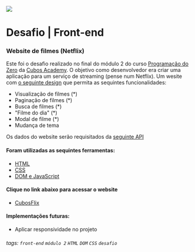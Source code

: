 ![](https://i.imgur.com/xG74tOh.png)

# Desafio | Front-end

### Website de filmes (Netflix)

Este foi o desafio realizado no final do módulo 2 do curso [Programação do Zero](https://cubos.academy/cursos/ifood) da [Cubos Academy](https://cubos.academy). O objetivo como desenvolvedor era criar uma aplicação para um serviço de streaming (pense num Netflix). Um wesite com [o seguinte design](https://www.figma.com/file/AL6hZ3Lq16Uj8mw1o4BzAK/Desafio-front-academy-2?node-id=0%3A1) que permita as sequintes funcionalidades:

- Visualização de filmes (\*)
- Paginação de filmes (\*)
- Busca de filmes (\*)
- "Filme do dia" (\*)
- Modal de filme (\*)
- Mudança de tema

Os dados do website serão requisitados da [seguinte API](https://tmdb-proxy.cubos-academy.workers.dev/3/)

#### Foram utilizadas as sequintes ferramentas:

- [HTML](https://developer.mozilla.org/pt-BR/docs/Web/HTML)
- [CSS](https://developer.mozilla.org/pt-BR/docs/Web/CSS/Media_Queries/Using_media_queries)
- [DOM e JavaScript](https://developer.mozilla.org/pt-BR/docs/Web/API/Document_Object_Model/Introduction)

#### Clique no link abaixo para acessar o website

- [CubosFlix](https://webpageflix.netlify.app)

#### Implementações futuras:

- Aplicar responsividade no projeto

###### tags: `front-end` `módulo 2` `HTML` `DOM` `CSS` `desafio`
